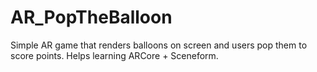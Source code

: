 # AR_PopTheBalloon
Simple AR game that renders balloons on screen and users pop them to score points. Helps learning ARCore + Sceneform.
